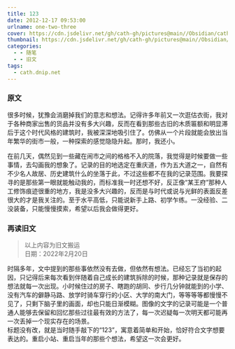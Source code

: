 ```yaml
---
title: 123
date: 2012-12-17 09:53:00
urlname: one-two-three
cover: https://cdn.jsdelivr.net/gh/cath-gh/pictures@main//Obsidian/cath-gh.github.io/%E8%80%81%E8%83%A1%E5%90%8C.webp
thumbnail: https://cdn.jsdelivr.net/gh/cath-gh/pictures@main//Obsidian/cath-gh.github.io/%E8%80%81%E8%83%A1%E5%90%8C.webp
categories:
  - - 随笔
  - - 旧文
tags:
  - cath.dnip.net
---
```

### 原文
很多时候，犹豫会消磨掉我们的意志和想法。记得许多年前又一次逛估衣街，我对于各种商家出售的货品并没有多大兴趣，反而在看到那些古旧的木质匾额和明显滞后于这个时代风格的建筑时，我被深深地吸引住了。仿佛从一个片段就能会放出当年繁华的街市一般，一种探索的感觉隐隐升起。那时，我还小。

在前几天，偶然见到一些藏在闹市之间的格格不入的院落，我觉得是时候要做一些事情，去勾画我的想象了。记录的目的地选定在重庆道，作为五大道之一，自然有不少名人故居、历史建筑什么的坐落于此，不过这些都不在我的记录范围。我要探寻的是那些第一眼就能触动我的，而标准我一时还想不好，反正像“某王府”那种人工修饰痕迹很重的地方，我是没多大兴趣的，反而是与时代或说与光鲜的表面反差很大的才是我关注的。至于水平高低，只能说新手上路、初学乍练。一没经验、二没装备，只能慢慢摸索，希望以后我会做得更好。

<!--more-->

### 再读旧文
> 以上内容为旧文搬运  
> 日期：2022年2月20日


时隔多年，文中提到的那些事依然没有去做，但依然有想法。已经忘了当初的起因，只记得后来每次看到伴随着自己成长的建筑拆除的时候，那种记录就是保存的想法就每一次出现。小时候住过的房子、瞎跑的胡同、步行几分钟就能到的小学、没有汽车的僻静马路、放学时骑车穿行的小区、大学的南大门，等等等等都慢慢不见了，只剩下脑子里的画面，却也只能日渐模糊。图像的文字的记录可能是一个普通人能够去保留和回忆那些过往最有效的方法了，每一次迟疑每一次明天都可能再一次丢掉一个现实存在的场景。  
标题没有改，就是当时随手敲下的“123”，寓意着简单和开始，恰好符合文字想要表达的。重启小站、重启当年的那些个想法，希望这一次会更好。
